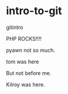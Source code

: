 intro-to-git
============

gitintro


PHP ROCKS!!!!

pyawn not so much.

tom was here

But not before me.

Kilroy was here.
